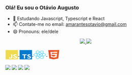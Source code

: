 ### Olá! Eu sou o Otávio Augusto


- 🌱 Estudando Javascript, Typescript e React
- 📫 Contate-me no email: amarantesotavio@gmail.com
- 😄 Pronouns: ele/dele
 
  
 <div align="center">
  <a href="https://github.com/otavioaugusto8">
  <img height="180em" src="https://github-readme-stats.vercel.app/api?username=otavioaugusto8&show_icons=true&theme=tokyonight&include_all_commits=true&count_private=true"/>
    <img height="180em" src="https://github-readme-stats.vercel.app/api/top-langs/?username=otavioaugusto8&layout=compact&langs_count=7&theme=tokyonight"/>
</div>
 
  <div style="display: inline_block"><br>
  <img align="center" alt="Otavio-Js" height="30" width="40" src="https://raw.githubusercontent.com/devicons/devicon/master/icons/javascript/javascript-plain.svg">
  <img align="center" alt="Otavio-Ts" height="30" width="40" src="https://raw.githubusercontent.com/devicons/devicon/master/icons/typescript/typescript-plain.svg">
  <img align="center" alt="Otavio-React" height="30" width="40" src="https://raw.githubusercontent.com/devicons/devicon/master/icons/react/react-original.svg">
  <img align="center" alt="Otavio-HTML" height="30" width="40" src="https://raw.githubusercontent.com/devicons/devicon/master/icons/html5/html5-original.svg">
 </div>   
   
  
 <div style="display: inline_block"><br> 
  <a href="https://www.instagram.com/augusttavio/" target="_blank"><img src="https://img.shields.io/badge/-Instagram-%23E4405F?style=for-the-badge&logo=instagram&logoColor=white" target="_blank"></a>
  <a href = "mailto:amarantesotavio@gmail.com"><img src="https://img.shields.io/badge/-Gmail-%23333?style=for-the-badge&logo=gmail&logoColor=white" target="_blank"></a>
  <a href="https://www.linkedin.com/in/augustootavio" target="_blank"><img src="https://img.shields.io/badge/-LinkedIn-%230077B5?style=for-the-badge&logo=linkedin&logoColor=white" target="_blank"></a>  
  <a href="#" target="_blank"><img src="https://img.shields.io/website-up-down-green-red/http/monip.org.svg website:http://monip.org" target="_blank"></a>
 </div> 
   
  
